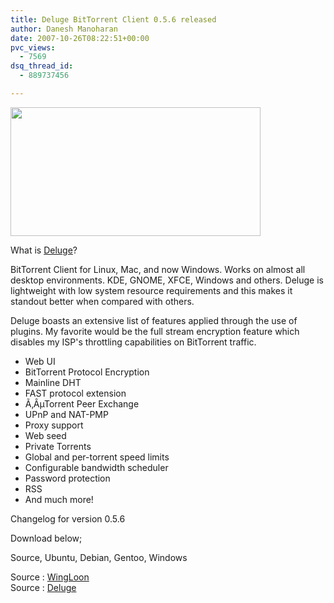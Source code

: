 ```yaml
---
title: Deluge BitTorrent Client 0.5.6 released
author: Danesh Manoharan
date: 2007-10-26T08:22:51+00:00
pvc_views:
  - 7569
dsq_thread_id:
  - 889737456

---
```

<img loading="lazy" src="http://img91.imageshack.us/img91/3434/deluge056hl7.png" border="0" height="206" width="400" />

What is [Deluge][1]?

BitTorrent Client for Linux, Mac, and now Windows. Works on almost all desktop environments. KDE, GNOME, XFCE, Windows and others. Deluge is lightweight with low system resource requirements and this makes it standout better when compared with others.

Deluge boasts an extensive list of features applied through the use of plugins. My favorite would be the full stream encryption feature which disables my ISP's throttling capabilities on BitTorrent traffic.

  * Web UI
  * BitTorrent Protocol Encryption
  * Mainline DHT
  * FAST protocol extension
  * Ã‚ÂµTorrent Peer Exchange
  * UPnP and NAT-PMP
  * Proxy support
  * Web seed
  * Private Torrents
  * Global and per-torrent speed limits
  * Configurable bandwidth scheduler
  * Password protection
  * RSS
  * And much more!

Changelog for version 0.5.6

Download below;

Source, Ubuntu, Debian, Gentoo, Windows

Source : [WingLoon][2]  
Source : [Deluge][1]

 [1]: http://deluge-torrent.org/
 [2]: http://wingloon.com/2007/10/26/deluge-056-released/